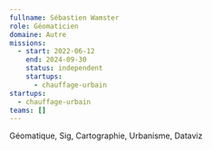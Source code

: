 ```yaml
---
fullname: Sébastien Wamster
role: Géomaticien
domaine: Autre
missions:
  - start: 2022-06-12
    end: 2024-09-30
    status: independent
    startups:
      - chauffage-urbain
startups:
  - chauffage-urbain
teams: []
---
```

Géomatique, Sig, Cartographie, Urbanisme, Dataviz
